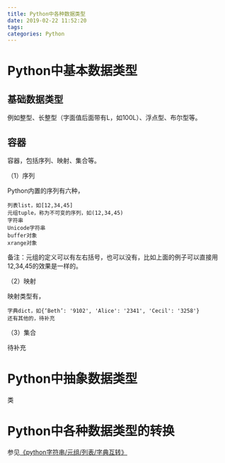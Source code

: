 ```yaml
---
title: Python中各种数据类型
date: 2019-02-22 11:52:20
tags:
categories: Python
---
```


# Python中基本数据类型

## 基础数据类型

例如整型、长整型（字面值后面带有L，如100L）、浮点型、布尔型等。

## 容器

容器，包括序列、映射、集合等。

（1）序列

Python内置的序列有六种，

    列表list，如[12,34,45]
    元组tuple，称为不可变的序列，如(12,34,45) 
    字符串
    Unicode字符串
    buffer对象
    xrange对象

备注：元组的定义可以有左右括号，也可以没有，比如上面的例子可以直接用12,34,45的效果是一样的。

（2）映射

映射类型有，

    字典dict，如{‘Beth’: '9102', 'Alice': '2341', 'Cecil': '3258'}
    还有其他的，待补充

（3）集合

待补充

# Python中抽象数据类型

类

# Python中各种数据类型的转换

参见[《python字符串/元组/列表/字典互转》](http://www.cnblogs.com/linjiqin/p/3674356.html)
